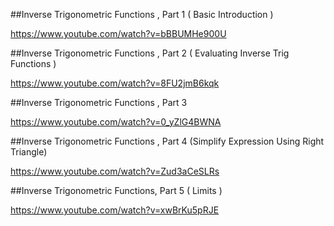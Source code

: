 ##Inverse Trigonometric Functions , Part 1 ( Basic Introduction )

https://www.youtube.com/watch?v=bBBUMHe900U

##Inverse Trigonometric Functions , Part 2 ( Evaluating Inverse Trig Functions )

https://www.youtube.com/watch?v=8FU2jmB6kqk

##Inverse Trigonometric Functions , Part 3

https://www.youtube.com/watch?v=0_yZlG4BWNA

##Inverse Trigonometric Functions , Part 4 (Simplify Expression Using Right Triangle)

https://www.youtube.com/watch?v=Zud3aCeSLRs

##Inverse Trigonometric Functions, Part 5 ( Limits )

https://www.youtube.com/watch?v=xwBrKu5pRJE